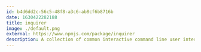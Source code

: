 ```yaml
---
id: b4d6dd2c-56c5-48f8-a3c6-ab8cf6b8716b
date: 1630422282188
title: inquirer
image: ./default.png
external: https://www.npmjs.com/package/inquirer
description: A collection of common interactive command line user interfaces.
---
```


